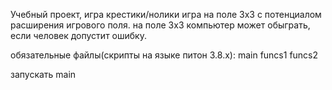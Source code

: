 Учебный проект, игра крестики/нолики
игра на поле 3х3 с потенциалом расширения игрового поля.
на поле 3х3 компьютер может обыграть, если человек допустит ошибку.

обязательные файлы(скрипты на языке питон 3.8.x):
main
funcs1
funcs2

запускать main

